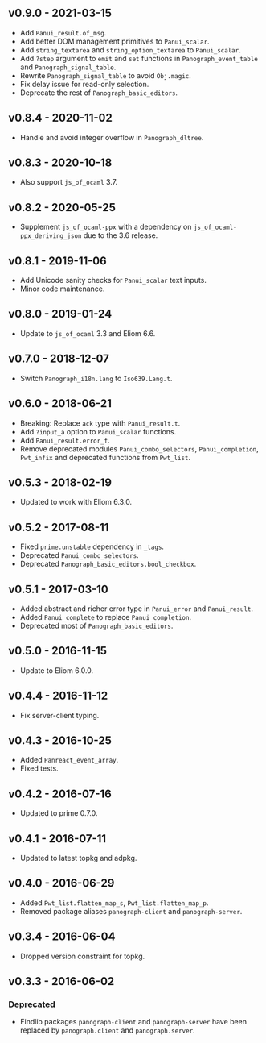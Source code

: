 ## v0.9.0 - 2021-03-15

- Add `Panui_result.of_msg`.
- Add better DOM management primitives to `Panui_scalar`.
- Add `string_textarea` and `string_option_textarea` to `Panui_scalar`.
- Add `?step` argument to `emit` and `set` functions in
  `Panograph_event_table` and `Panograph_signal_table`.
- Rewrite `Panograph_signal_table` to avoid `Obj.magic`.
- Fix delay issue for read-only selection.
- Deprecate the rest of `Panograph_basic_editors`.

## v0.8.4 - 2020-11-02

- Handle and avoid integer overflow in `Panograph_dltree`.

## v0.8.3 - 2020-10-18

- Also support `js_of_ocaml` 3.7.

## v0.8.2 - 2020-05-25

- Supplement `js_of_ocaml-ppx` with a dependency on
  `js_of_ocaml-ppx_deriving_json` due to the 3.6 release.

## v0.8.1 - 2019-11-06

- Add Unicode sanity checks for `Panui_scalar` text inputs.
- Minor code maintenance.

## v0.8.0 - 2019-01-24

- Update to `js_of_ocaml` 3.3 and Eliom 6.6.

## v0.7.0 - 2018-12-07

- Switch `Panograph_i18n.lang` to `Iso639.Lang.t`.

## v0.6.0 - 2018-06-21

- Breaking: Replace `ack` type with `Panui_result.t`.
- Add `?input_a` option to `Panui_scalar` functions.
- Add `Panui_result.error_f`.
- Remove deprecated modules `Panui_combo_selectors`, `Panui_completion`,
  `Pwt_infix` and deprecated functions from `Pwt_list`.

## v0.5.3 - 2018-02-19

- Updated to work with Eliom 6.3.0.

## v0.5.2 - 2017-08-11

- Fixed `prime.unstable` dependency in `_tags`.
- Deprecated `Panui_combo_selectors`.
- Deprecated `Panograph_basic_editors.bool_checkbox`.

## v0.5.1 - 2017-03-10

- Added abstract and richer error type in `Panui_error` and `Panui_result`.
- Added `Panui_complete` to replace `Panui_completion`.
- Deprecated most of `Panograph_basic_editors`.

## v0.5.0 - 2016-11-15

- Update to Eliom 6.0.0.

## v0.4.4 - 2016-11-12

- Fix server-client typing.

## v0.4.3 - 2016-10-25

- Added `Panreact_event_array`.
- Fixed tests.

## v0.4.2 - 2016-07-16

- Updated to prime 0.7.0.

## v0.4.1 - 2016-07-11

- Updated to latest topkg and adpkg.

## v0.4.0 - 2016-06-29

- Added `Pwt_list.flatten_map_s`, `Pwt_list.flatten_map_p`.
- Removed package aliases `panograph-client` and `panograph-server`.

## v0.3.4 - 2016-06-04

- Dropped version constraint for topkg.

## v0.3.3 - 2016-06-02

### Deprecated
- Findlib packages `panograph-client` and `panograph-server` have been
  replaced by `panograph.client` and `panograph.server`.
